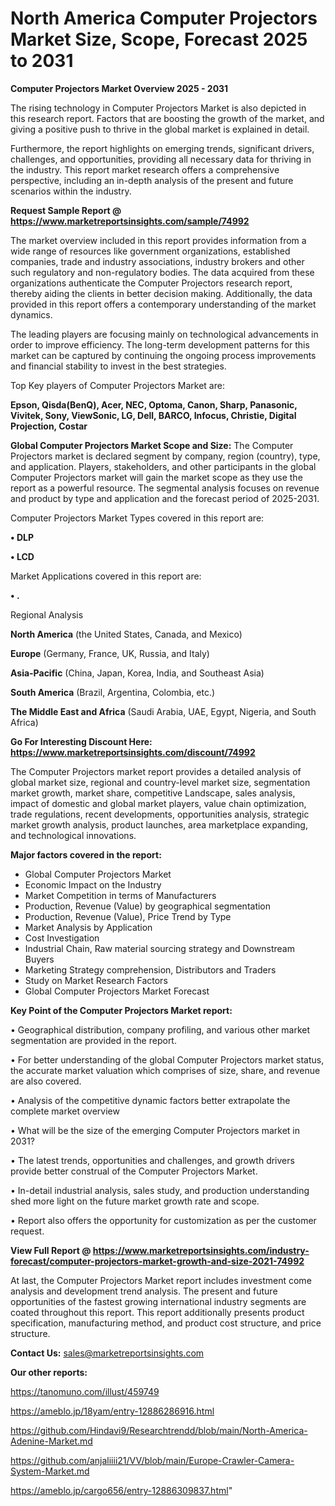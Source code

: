 # North America Computer Projectors Market Size, Scope, Forecast 2025 to 2031

<Strong> Computer Projectors Market Overview 2025 - 2031</strong>

The rising technology in Computer Projectors Market is also depicted in this research report. Factors that are boosting the growth of the market, and giving a positive push to thrive in the global market is explained in detail.

Furthermore, the report highlights on emerging trends, significant drivers, challenges, and opportunities, providing all necessary data for thriving in the industry. This report market research offers a comprehensive perspective, including an in-depth analysis of the present and future scenarios within the industry.

<strong>Request Sample Report @ <a href=https://www.marketreportsinsights.com/sample/74992>https://www.marketreportsinsights.com/sample/74992</a></strong>

The market overview included in this report provides information from a wide range of resources like government organizations, established companies, trade and industry associations, industry brokers and other such regulatory and non-regulatory bodies. The data acquired from these organizations authenticate the Computer Projectors research report, thereby aiding the clients in better decision making. Additionally, the data provided in this report offers a contemporary understanding of the market dynamics.

The leading players are focusing mainly on technological advancements in order to improve efficiency. The long-term development patterns for this market can be captured by continuing the ongoing process improvements and financial stability to invest in the best strategies.

Top Key players of Computer Projectors Market are:

<strong>Epson, Qisda(BenQ), Acer, NEC, Optoma, Canon, Sharp, Panasonic, Vivitek, Sony, ViewSonic, LG, Dell, BARCO, Infocus, Christie, Digital Projection, Costar</strong>

<strong><b>Global Computer Projectors Market Scope and Size:</b></strong>
The Computer Projectors market is declared segment by company, region (country), type, and application. Players, stakeholders, and other participants in the global Computer Projectors market will gain the market scope as they use the report as a powerful resource. The segmental analysis focuses on revenue and product by type and application and the forecast period of 2025-2031.

Computer Projectors Market Types covered in this report are:

<strong>• DLP

• LCD</strong>

Market Applications covered in this report are:

<strong>• .</strong> 

Regional Analysis

<strong>North America</strong> (the United States, Canada, and Mexico)

<strong>Europe</strong> (Germany, France, UK, Russia, and Italy)

<strong>Asia-Pacific</strong> (China, Japan, Korea, India, and Southeast Asia)

<strong>South America</strong> (Brazil, Argentina, Colombia, etc.)

<strong>The Middle East and Africa</strong> (Saudi Arabia, UAE, Egypt, Nigeria, and South Africa)

<strong>Go For Interesting Discount Here: <a href=https://www.marketreportsinsights.com/discount/74992>https://www.marketreportsinsights.com/discount/74992</a></strong>

The Computer Projectors market report provides a detailed analysis of global market size, regional and country-level market size, segmentation market growth, market share, competitive Landscape, sales analysis, impact of domestic and global market players, value chain optimization, trade regulations, recent developments, opportunities analysis, strategic market growth analysis, product launches, area marketplace expanding, and technological innovations.

<strong><b>Major factors covered in the report:</b></strong>
<ul>
  <li>Global Computer Projectors Market </li>
  <li>Economic Impact on the Industry</li>
  <li>Market Competition in terms of Manufacturers</li>
  <li>Production, Revenue (Value) by geographical segmentation</li>
  <li>Production, Revenue (Value), Price Trend by Type</li>
  <li>Market Analysis by Application</li>
  <li>Cost Investigation</li>
  <li>Industrial Chain, Raw material sourcing strategy and Downstream Buyers</li>
  <li>Marketing Strategy comprehension, Distributors and Traders</li>
  <li>Study on Market Research Factors</li>
  <li>Global Computer Projectors Market Forecast</li>
</ul>

<strong><b>Key Point of the Computer Projectors Market report:</b></strong>

• Geographical distribution, company profiling, and various other market segmentation are provided in the report.

• For better understanding of the global Computer Projectors market status, the accurate market valuation which comprises of size, share, and revenue are also covered.

• Analysis of the competitive dynamic factors better extrapolate the complete market overview

• What will be the size of the emerging Computer Projectors market in 2031?

• The latest trends, opportunities and challenges, and growth drivers provide better construal of the Computer Projectors Market.

• In-detail industrial analysis, sales study, and production understanding shed more light on the future market growth rate and scope.

• Report also offers the opportunity for customization as per the customer request.

<strong><b>View Full Report @ <a href=https://www.marketreportsinsights.com/industry-forecast/computer-projectors-market-growth-and-size-2021-74992>https://www.marketreportsinsights.com/industry-forecast/computer-projectors-market-growth-and-size-2021-74992</a></b></strong>


At last, the Computer Projectors Market report includes investment come analysis and development trend analysis. The present and future opportunities of the fastest growing international industry segments are coated throughout this report. This report additionally presents product specification, manufacturing method, and product cost structure, and price structure.

<strong>Contact Us:</strong>
sales@marketreportsinsights.com

<strong>Our other reports:</strong>

<a href=https://tanomuno.com/illust/459749>https://tanomuno.com/illust/459749</a>

<a href=https://ameblo.jp/18yam/entry-12886286916.html>https://ameblo.jp/18yam/entry-12886286916.html</a>

<a href=https://github.com/Hindavi9/Researchtrendd/blob/main/North-America-Adenine-Market.md>https://github.com/Hindavi9/Researchtrendd/blob/main/North-America-Adenine-Market.md</a>

<a href=https://github.com/anjaliiii21/VV/blob/main/Europe-Crawler-Camera-System-Market.md>https://github.com/anjaliiii21/VV/blob/main/Europe-Crawler-Camera-System-Market.md</a>

<a href=https://ameblo.jp/cargo656/entry-12886309837.html>https://ameblo.jp/cargo656/entry-12886309837.html</a>"
